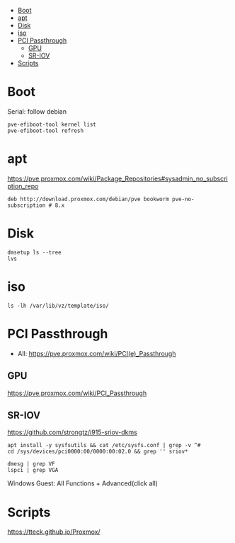<!-- TOC -->

- [Boot](#boot)
- [apt](#apt)
- [Disk](#disk)
- [iso](#iso)
- [PCI Passthrough](#pci-passthrough)
  - [GPU](#gpu)
  - [SR-IOV](#sr-iov)
- [Scripts](#scripts)

<!-- /TOC -->

# Boot
Serial: follow debian

    pve-efiboot-tool kernel list
    pve-efiboot-tool refresh

# apt
https://pve.proxmox.com/wiki/Package_Repositories#sysadmin_no_subscription_repo

    deb http://download.proxmox.com/debian/pve bookworm pve-no-subscription # 8.x

# Disk

    dmsetup ls --tree
    lvs

# iso
    
    ls -lh /var/lib/vz/template/iso/

# PCI Passthrough
- All: https://pve.proxmox.com/wiki/PCI(e)_Passthrough

## GPU
https://pve.proxmox.com/wiki/PCI_Passthrough

## SR-IOV
https://github.com/strongtz/i915-sriov-dkms

    apt install -y sysfsutils && cat /etc/sysfs.conf | grep -v ^#
    cd /sys/devices/pci0000:00/0000:00:02.0 && grep '' sriov*

    dmesg | grep VF
    lspci | grep VGA

Windows Guest: All Functions + Advanced(click all)

# Scripts
https://tteck.github.io/Proxmox/